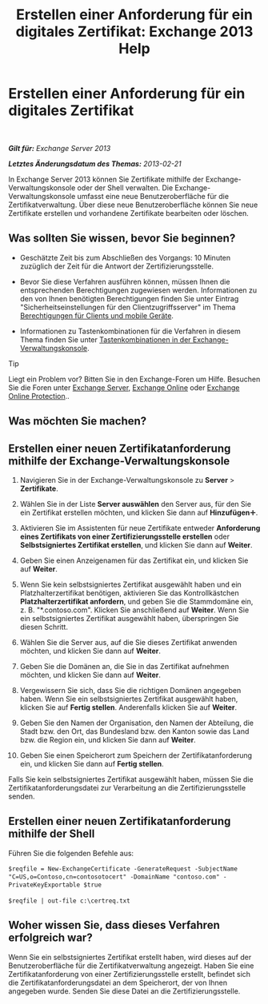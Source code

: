 ﻿---
title: 'Erstellen einer Anforderung für ein digitales Zertifikat: Exchange 2013 Help'
TOCTitle: Erstellen einer Anforderung für ein digitales Zertifikat
ms:assetid: efb00de7-070b-46bf-a2fc-00d07ae085c1
ms:mtpsurl: https://technet.microsoft.com/de-de/library/Bb125165(v=EXCHG.150)
ms:contentKeyID: 52062926
ms.date: 04/24/2018
mtps_version: v=EXCHG.150
ms.translationtype: HT
---

# Erstellen einer Anforderung für ein digitales Zertifikat

 

_**Gilt für:** Exchange Server 2013_

_**Letztes Änderungsdatum des Themas:** 2013-02-21_

In Exchange Server 2013 können Sie Zertifikate mithilfe der Exchange-Verwaltungskonsole oder der Shell verwalten. Die Exchange-Verwaltungskonsole umfasst eine neue Benutzeroberfläche für die Zertifikatverwaltung. Über diese neue Benutzeroberfläche können Sie neue Zertifikate erstellen und vorhandene Zertifikate bearbeiten oder löschen.

## Was sollten Sie wissen, bevor Sie beginnen?

  - Geschätzte Zeit bis zum Abschließen des Vorgangs: 10 Minuten zuzüglich der Zeit für die Antwort der Zertifizierungsstelle.

  - Bevor Sie diese Verfahren ausführen können, müssen Ihnen die entsprechenden Berechtigungen zugewiesen werden. Informationen zu den von Ihnen benötigten Berechtigungen finden Sie unter Eintrag "Sicherheitseinstellungen für den Clientzugriffsserver" im Thema [Berechtigungen für Clients und mobile Geräte](clients-and-mobile-devices-permissions-exchange-2013-help.md).

  - Informationen zu Tastenkombinationen für die Verfahren in diesem Thema finden Sie unter [Tastenkombinationen in der Exchange-Verwaltungskonsole](keyboard-shortcuts-in-the-exchange-admin-center-exchange-online-protection-help.md).


> [!TIP]
> Liegt ein Problem vor? Bitten Sie in den Exchange-Foren um Hilfe. Besuchen Sie die Foren unter <A href="https://go.microsoft.com/fwlink/p/?linkid=60612">Exchange Server</A>, <A href="https://go.microsoft.com/fwlink/p/?linkid=267542">Exchange Online</A> oder <A href="https://go.microsoft.com/fwlink/p/?linkid=285351">Exchange Online Protection</A>..



## Was möchten Sie machen?

## Erstellen einer neuen Zertifikatanforderung mithilfe der Exchange-Verwaltungskonsole

1.  Navigieren Sie in der Exchange-Verwaltungskonsole zu **Server** \> **Zertifikate**.

2.  Wählen Sie in der Liste **Server auswählen** den Server aus, für den Sie ein Zertifikat erstellen möchten, und klicken Sie dann auf **Hinzufügen**![Hinzufügen (Symbol)](images/JJ218640.c1e75329-d6d7-4073-a27d-498590bbb558(EXCHG.150).gif "Hinzufügen (Symbol)").

3.  Aktivieren Sie im Assistenten für neue Zertifikate entweder **Anforderung eines Zertifikats von einer Zertifizierungsstelle erstellen** oder **Selbstsigniertes Zertifikat erstellen**, und klicken Sie dann auf **Weiter**.

4.  Geben Sie einen Anzeigenamen für das Zertifikat ein, und klicken Sie auf **Weiter**.

5.  Wenn Sie kein selbstsigniertes Zertifikat ausgewählt haben und ein Platzhalterzertifikat benötigen, aktivieren Sie das Kontrollkästchen **Platzhalterzertifikat anfordern**, und geben Sie die Stammdomäne ein, z. B. "\*.contoso.com". Klicken Sie anschließend auf **Weiter**. Wenn Sie ein selbstsigniertes Zertifikat ausgewählt haben, überspringen Sie diesen Schritt.

6.  Wählen Sie die Server aus, auf die Sie dieses Zertifikat anwenden möchten, und klicken Sie dann auf **Weiter**.

7.  Geben Sie die Domänen an, die Sie in das Zertifikat aufnehmen möchten, und klicken Sie dann auf **Weiter**.

8.  Vergewissern Sie sich, dass Sie die richtigen Domänen angegeben haben. Wenn Sie ein selbstsigniertes Zertifikat ausgewählt haben, klicken Sie auf **Fertig stellen**. Anderenfalls klicken Sie auf **Weiter**.

9.  Geben Sie den Namen der Organisation, den Namen der Abteilung, die Stadt bzw. den Ort, das Bundesland bzw. den Kanton sowie das Land bzw. die Region ein, und klicken Sie dann auf **Weiter**.

10. Geben Sie einen Speicherort zum Speichern der Zertifikatanforderung ein, und klicken Sie dann auf **Fertig stellen**.

Falls Sie kein selbstsigniertes Zertifikat ausgewählt haben, müssen Sie die Zertifikatanforderungsdatei zur Verarbeitung an die Zertifizierungsstelle senden.

## Erstellen einer neuen Zertifikatanforderung mithilfe der Shell

Führen Sie die folgenden Befehle aus:

    $reqfile = New-ExchangeCertificate -GenerateRequest -SubjectName "C=US,o=Contoso,cn=contosotocert" -DomainName "contoso.com" -PrivateKeyExportable $true

    $reqfile | out-file c:\certreq.txt

## Woher wissen Sie, dass dieses Verfahren erfolgreich war?

Wenn Sie ein selbstsigniertes Zertifikat erstellt haben, wird dieses auf der Benutzeroberfläche für die Zertifikatverwaltung angezeigt. Haben Sie eine Zertifikatanforderung von einer Zertifizierungsstelle erstellt, befindet sich die Zertifikatanforderungsdatei an dem Speicherort, der von Ihnen angegeben wurde. Senden Sie diese Datei an die Zertifizierungsstelle.

